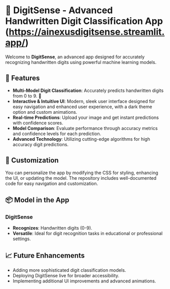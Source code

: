 # 🧮 DigitSense - Advanced Handwritten Digit Classification App (https://ainexusdigitsense.streamlit.app/)

Welcome to **DigitSense**, an advanced app designed for accurately recognizing handwritten digits using powerful machine learning models.

## 🌟 Features

- **Multi-Model Digit Classification**: Accurately predicts handwritten digits from 0 to 9. 🧮
- **Interactive & Intuitive UI**: Modern, sleek user interface designed for easy navigation and enhanced user experience, with a dark theme option and custom animations.
- **Real-time Predictions**: Upload your image and get instant predictions with confidence scores.
- **Model Comparison**: Evaluate performance through accuracy metrics and confidence levels for each prediction.
- **Advanced Technology**: Utilizing cutting-edge algorithms for high accuracy digit predictions.


## 🎨 Customization

You can personalize the app by modifying the CSS for styling, enhancing the UI, or updating the model. The repository includes well-documented code for easy navigation and customization.

## 📦 Model in the App

### **DigitSense**
- **Recognizes**: Handwritten digits (0-9).
- **Versatile**: Ideal for digit recognition tasks in educational or professional settings.

## 📈 Future Enhancements

- Adding more sophisticated digit classification models.
- Deploying DigitSense live for broader accessibility.
- Implementing additional UI improvements and advanced animations.
